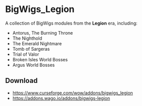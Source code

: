 # BigWigs_Legion
A collection of BigWigs modules from the **Legion** era, including:

* Antorus, The Burning Throne
* The Nighthold
* The Emerald Nightmare
* Tomb of Sargeras
* Trial of Valor
* Broken Isles World Bosses
* Argus World Bosses

## Download
* <https://www.curseforge.com/wow/addons/bigwigs_legion>
* <https://addons.wago.io/addons/bigwigs-legion>
